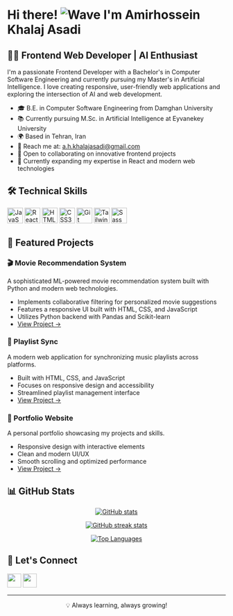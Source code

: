 # Hi there! <img src="https://user-images.githubusercontent.com/18350557/176309783-0785949b-9127-417c-8b55-ab5a4333674e.gif" alt="Wave"> I'm Amirhossein Khalaj Asadi

## 👨‍💻 Frontend Web Developer | AI Enthusiast

I'm a passionate Frontend Developer with a Bachelor's in Computer Software Engineering and currently pursuing my Master's in Artificial Intelligence. I love creating responsive, user-friendly web applications and exploring the intersection of AI and web development.

- 🎓 B.E. in Computer Software Engineering from Damghan University
- 📚 Currently pursuing M.Sc. in Artificial Intelligence at Eyvanekey University
- 🌍 Based in Tehran, Iran
- 📧 Reach me at: [a.h.khalajasadi@gmail.com](mailto:a.h.khalajasadi@gmail.com)
- 🚀 Open to collaborating on innovative frontend projects
- 🌱 Currently expanding my expertise in React and modern web technologies

## 🛠️ Technical Skills

<p align="left">
<a href="https://developer.mozilla.org/en-US/docs/Web/JavaScript" target="_blank" rel="noreferrer"><img src="https://raw.githubusercontent.com/danielcranney/readme-generator/main/public/icons/skills/javascript-colored.svg" width="36" height="36" alt="JavaScript" /></a>
<a href="https://reactjs.org/" target="_blank" rel="noreferrer"><img src="https://raw.githubusercontent.com/danielcranney/readme-generator/main/public/icons/skills/react-colored.svg" width="36" height="36" alt="React" /></a>
<a href="https://developer.mozilla.org/en-US/docs/Glossary/HTML5" target="_blank" rel="noreferrer"><img src="https://raw.githubusercontent.com/danielcranney/readme-generator/main/public/icons/skills/html5-colored.svg" width="36" height="36" alt="HTML5" /></a>
<a href="https://www.w3.org/TR/CSS/#css" target="_blank" rel="noreferrer"><img src="https://raw.githubusercontent.com/danielcranney/readme-generator/main/public/icons/skills/css3-colored.svg" width="36" height="36" alt="CSS3" /></a>
<a href="https://git-scm.com/" target="_blank" rel="noreferrer"><img src="https://raw.githubusercontent.com/danielcranney/readme-generator/main/public/icons/skills/git-colored.svg" width="36" height="36" alt="Git" /></a>
<a href="https://tailwindcss.com/" target="_blank" rel="noreferrer"><img src="https://raw.githubusercontent.com/danielcranney/readme-generator/main/public/icons/skills/tailwindcss-colored.svg" width="36" height="36" alt="TailwindCSS" /></a>
<a href="https://sass-lang.com/" target="_blank" rel="noreferrer"><img src="https://raw.githubusercontent.com/danielcranney/readme-generator/main/public/icons/skills/sass-colored.svg" width="36" height="36" alt="Sass" /></a>
</p>

## 🚀 Featured Projects

### 🎬 Movie Recommendation System
A sophisticated ML-powered movie recommendation system built with Python and modern web technologies.
- Implements collaborative filtering for personalized movie suggestions
- Features a responsive UI built with HTML, CSS, and JavaScript
- Utilizes Python backend with Pandas and Scikit-learn
- [View Project →](https://github.com/69amirhossein69/movie-recommendation)

### 🎵 Playlist Sync
A modern web application for synchronizing music playlists across platforms.
- Built with HTML, CSS, and JavaScript
- Focuses on responsive design and accessibility
- Streamlined playlist management interface
- [View Project →](https://github.com/69amirhossein69/playlist-sync)

### 💼 Portfolio Website
A personal portfolio showcasing my projects and skills.
- Responsive design with interactive elements
- Clean and modern UI/UX
- Smooth scrolling and optimized performance
- [View Project →](https://github.com/69amirhossein69/portfolio)

## 📊 GitHub Stats

<p align="center">
<a href="http://www.github.com/69amirhossein69"><img src="https://github-readme-stats.vercel.app/api?username=69amirhossein69&show_icons=true&hide=&count_private=true&title_color=0891b2&text_color=ffffff&icon_color=0891b2&bg_color=1c1917&hide_border=true&show_icons=true" alt="GitHub stats" /></a>
</p>

<p align="center">
<a href="http://www.github.com/69amirhossein69"><img src="https://github-readme-streak-stats.herokuapp.com/?user=69amirhossein69&stroke=ffffff&background=1c1917&ring=0891b2&fire=0891b2&currStreakNum=ffffff&currStreakLabel=0891b2&sideNums=ffffff&sideLabels=ffffff&dates=ffffff&hide_border=true" alt="GitHub streak stats" /></a>
</p>

<p align="center">
<a href="https://github.com/69amirhossein69"><img src="https://github-readme-stats.vercel.app/api/top-langs/?username=69amirhossein69&langs_count=10&title_color=0891b2&text_color=ffffff&icon_color=0891b2&bg_color=1c1917&hide_border=true&locale=en&custom_title=Top%20Languages" alt="Top Languages" /></a>
</p>

## 🤝 Let's Connect

<p align="left">
<a href="https://www.github.com/69amirhossein69" target="_blank" rel="noreferrer"><img src="https://raw.githubusercontent.com/danielcranney/readme-generator/main/public/icons/socials/github.svg" width="32" height="32" /></a>
<a href="http://www.instagram.com/69amirhossein69" target="_blank" rel="noreferrer"><img src="https://raw.githubusercontent.com/danielcranney/readme-generator/main/public/icons/socials/instagram.svg" width="32" height="32" /></a>
</p>

---
<p align="center">💡 Always learning, always growing!</p>
